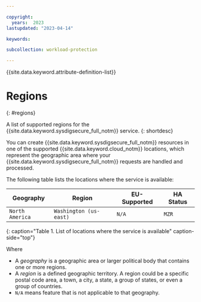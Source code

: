 ```yaml
---

copyright:
  years:  2023
lastupdated: "2023-04-14"

keywords:

subcollection: workload-protection

---
```


{{site.data.keyword.attribute-definition-list}}


# Regions
{: #regions}

A list of supported regions for the {{site.data.keyword.sysdigsecure_full_notm}} service.
{: shortdesc}

You can create {{site.data.keyword.sysdigsecure_full_notm}} resources in one of the supported {{site.data.keyword.cloud_notm}} locations, which represent the geographic area where your {{site.data.keyword.sysdigsecure_full_notm}} requests are handled and processed.


The following table lists the locations where the service is available:

| Geography             | Region                   | EU-Supported | HA Status |
|-----------------------|--------------------------|--------------|-----------|
| `North America`       | `Washington (us-east)`   | `N/A`        | `MZR`     |
{: caption="Table 1. List of locations where the service is available" caption-side="top"}

Where
* A *geography* is a geographic area or larger political body that contains one or more regions.
* A *region* is a defined geographic territory. A region could be a specific postal code area, a town, a city, a state, a group of states, or even a group of countries.
* `N/A` means feature that is not applicable to that geography.
